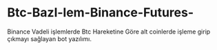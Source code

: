 # Btc-Bazl-lem-Binance-Futures-
Binance Vadeli işlemlerde Btc Hareketine Göre alt coinlerde işleme girip çıkmayı sağlayan bot yazılımı.

